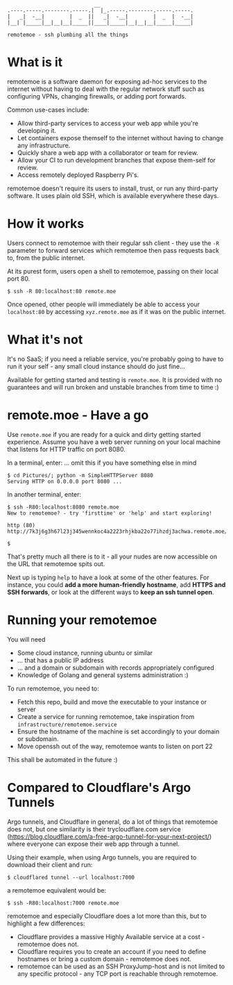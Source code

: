```
                            __                              
.----.-----.--------.-----.|  |_.-----.--------.-----.-----.
|   _|  -__|        |  _  ||   _|  -__|        |  _  |  -__|
|__| |_____|__|__|__|_____||____|_____|__|__|__|_____|_____|

remotemoe - ssh plumbing all the things
```

# What is it
remotemoe is a software daemon for exposing ad-hoc services to the internet without having to deal with the regular network stuff such as configuring VPNs, changing firewalls, or adding port forwards. 

Common use-cases include:
* Allow third-party services to access your web app while you're developing it.
* Let containers expose themself to the internet without having to change any infrastructure.
* Quickly share a web app with a collaborator or team for review.
* Allow your CI to run development branches that expose them-self for review.
* Access remotely deployed Raspberry Pi's.

remotemoe doesn't require its users to install, trust, or run any third-party software. It uses plain old SSH, which is available everywhere these days.

# How it works
Users connect to remotemoe with their regular ssh client - they use the `-R` parameter to forward services which remotemoe then pass requests back to, from the public internet.

At its purest form, users open a shell to remotemoe, passing on their local port 80.

```
$ ssh -R 80:localhost:80 remote.moe
```

Once opened, other people will immediately be able to access your `localhost:80` by accessing `xyz.remote.moe` as if it was on the public internet.

# What it's not
It's no SaaS; if you need a reliable service, you're probably going to have to run it your self - any small cloud instance should do just fine...

Available for getting started and testing is `remote.moe`. It is provided with no guarantees and will run broken and unstable branches from time to time :)

# remote.moe - Have a go
Use `remote.moe` if you are ready for a quick and dirty getting started experience. Assume you have a web server running on your local machine that listens for HTTP traffic on port 8080. 

In a terminal, enter: ... omit this if you have something else in mind
```
$ cd Pictures/; python -m SimpleHTTPServer 8080
Serving HTTP on 0.0.0.0 port 8080 ...
```

In another terminal, enter:
```
$ ssh -R80:localhost:8080 remote.moe
New to remotemoe? - try 'firsttime' or 'help' and start exploring!

http (80)
http://7k3j6g3h67l23j345wennkoc4a2223rhjkba22o77ihzdj3achwa.remote.moe/

$ 
```

That's pretty much all there is to it - all your nudes are now accessible on the URL that remotemoe spits out. 

Next up is typing `help` to have a look at some of the other features. For instance, you could **add a more human-friendly hostname**, add **HTTPS and SSH forwards**, or look at the different ways to **keep an ssh tunnel open**.

# Running your remotemoe
You will need
* Some cloud instance, running ubuntu or similar
* ... that has a public IP address
* ... and a domain or subdomain with records appropriately configured
* Knowledge of Golang and general systems administration :)

To run remotemoe, you need to:

* Fetch this repo, build and move the executable to your instance or server
* Create a service for running remotemoe, take inspiration from `infrastructure/remotemoe.service`
* Ensure the hostname of the machine is set accordingly to your domain or subdomain.
* Move openssh out of the way, remotemoe wants to listen on port 22

This shall be automated in the future :)

# Compared to Cloudflare's Argo Tunnels
Argo tunnels, and Cloudflare in general, do a lot of things that remotemoe does not, but one similarity is their trycloudflare.com service (https://blog.cloudflare.com/a-free-argo-tunnel-for-your-next-project/) where everyone can expose their web app through a tunnel.

Using their example, when using Argo tunnels, you are required to download their client and run:
```
$ cloudflared tunnel --url localhost:7000
```
a remotemoe equivalent would be:
```
$ ssh -R80:localhost:7000 remote.moe
```

remotemoe and especially Cloudflare does a lot more than this, but to highlight a few differences:

* Cloudflare provides a massive Highly Available service at a cost - remotemoe does not.
* Cloudflare requires you to create an account if you need to define hostnames or bring a custom domain - remotemoe does not.
* remotemoe can be used as an SSH ProxyJump-host and is not limited to any specific protocol - any TCP port is reachable through remotemoe.
